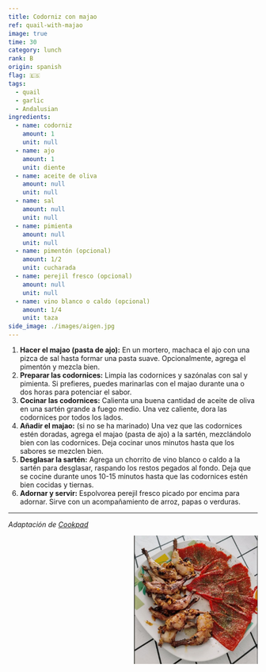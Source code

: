 ```yaml
---
title: Codorniz con majao
ref: quail-with-majao
image: true
time: 30
category: lunch
rank: B
origin: spanish
flag: 🇪🇸
tags:
  - quail
  - garlic
  - Andalusian
ingredients:
  - name: codorniz
    amount: 1
    unit: null
  - name: ajo
    amount: 1
    unit: diente
  - name: aceite de oliva
    amount: null
    unit: null
  - name: sal
    amount: null
    unit: null
  - name: pimienta
    amount: null
    unit: null
  - name: pimentón (opcional)
    amount: 1/2
    unit: cucharada
  - name: perejil fresco (opcional)
    amount: null
    unit: null
  - name: vino blanco o caldo (opcional)
    amount: 1/4
    unit: taza
side_image: ./images/aigen.jpg
---
```


1. **Hacer el majao (pasta de ajo):** En un mortero, machaca el ajo con una pizca de sal hasta formar una pasta suave. Opcionalmente, agrega el pimentón y mezcla bien.
2. **Preparar las codornices:** Limpia las codornices y sazónalas con sal y pimienta. Si prefieres, puedes marinarlas con el majao durante una o dos horas para potenciar el sabor.
3. **Cocinar las codornices:** Calienta una buena cantidad de aceite de oliva en una sartén grande a fuego medio. Una vez caliente, dora las codornices por todos los lados.
4. **Añadir el majao:** (si no se ha marinado) Una vez que las codornices estén doradas, agrega el majao (pasta de ajo) a la sartén, mezclándolo bien con las codornices. Deja cocinar unos minutos hasta que los sabores se mezclen bien.
5. **Desglasar la sartén:** Agrega un chorrito de vino blanco o caldo a la sartén para desglasar, raspando los restos pegados al fondo. Deja que se cocine durante unos 10-15 minutos hasta que las codornices estén bien cocidas y tiernas.
6. **Adornar y servir:** Espolvorea perejil fresco picado por encima para adornar. Sirve con un acompañamiento de arroz, papas o verduras.

---

_Adaptación de [Cookpad](https://cookpad.com/es/recetas/16774991-codorniz-a-la-plancha-con-su-majado)_

<img src="images/quail_with_majao.png" style="width:250px; float:right;"/>